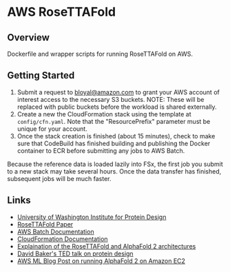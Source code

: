 # AWS RoseTTAFold
## Overview
Dockerfile and wrapper scripts for running RoseTTAFold on AWS. 

## Getting Started
1. Submit a request to bloyal@amazon.com to grant your AWS account of interest access to the necessary S3 buckets. NOTE: These will be replaced with public buckets before the workload is shared externally.
2. Create a new the CloudFormation stack using the template at `config/cfn.yaml`. Note that the "ResourcePrefix" parameter must be unique for your account.
3. Once the stack creation is finished (about 15 minutes), check to make sure that CodeBuild has finished building and publishing the Docker container to ECR before submitting any jobs to AWS Batch.

Because the reference data is loaded lazily into FSx, the first job you submit to a new stack may take several hours. Once the data transfer has finished, subsequent jobs will be much faster.

## Links
- [University of Washington Institute for Protein Design](https://www.ipd.uw.edu/2021/07/rosettafold-accurate-protein-structure-prediction-accessible-to-all/)
- [RoseTTAFold Paper](https://www.ipd.uw.edu/wp-content/uploads/2021/07/Baek_etal_Science2021_RoseTTAFold.pdf)
- [AWS Batch Documentation](https://docs.aws.amazon.com/batch/)
- [CloudFormation Documentation](https://docs.aws.amazon.com/AWSCloudFormation/latest/UserGuide/Welcome.html)
- [Explaination of the RoseTTAFold and AlphaFold 2 architectures](https://www.youtube.com/watch?v=Rfw7thgGTwI)
- [David Baker's TED talk on protein design](https://www.ted.com/talks/david_baker_5_challenges_we_could_solve_by_designing_new_proteins)
- [AWS ML Blog Post on running AlphaFold 2 on Amazon EC2](https://aws.amazon.com/blogs/machine-learning/run-alphafold-v2-0-on-amazon-ec2/)